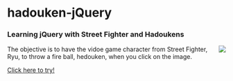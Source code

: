 # hadouken-jQuery
### Learning jQuery with Street Fighter and Hadoukens

<img align="right" src="http://i.imgur.com/nTj3Fxx.gif">

The objective is to have the vidoe game character from Street Fighter, Ryu, to throw a fire ball, hedouken, when you click on the image.

[Click here to try!](https://aasalgado.github.io/hadouken-jQuery/)


